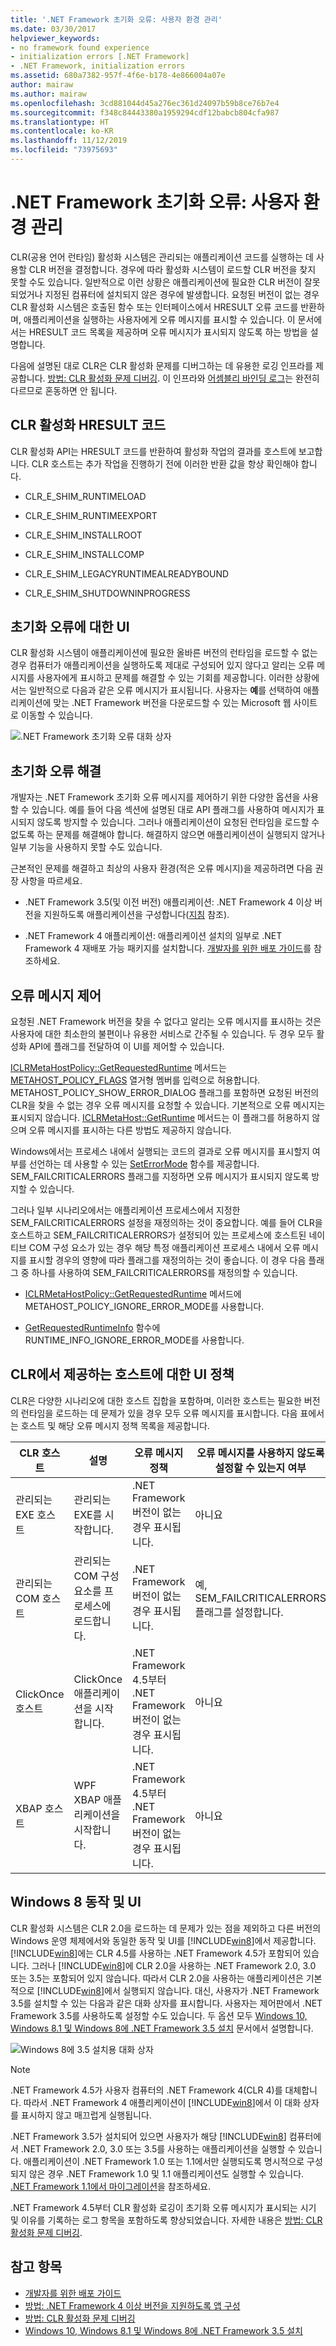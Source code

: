 ```yaml
---
title: '.NET Framework 초기화 오류: 사용자 환경 관리'
ms.date: 03/30/2017
helpviewer_keywords:
- no framework found experience
- initialization errors [.NET Framework]
- .NET Framework, initialization errors
ms.assetid: 680a7382-957f-4f6e-b178-4e866004a07e
author: mairaw
ms.author: mairaw
ms.openlocfilehash: 3cd881044d45a276ec361d24097b59b8ce76b7e4
ms.sourcegitcommit: f348c84443380a1959294cdf12babcb804cfa987
ms.translationtype: HT
ms.contentlocale: ko-KR
ms.lasthandoff: 11/12/2019
ms.locfileid: "73975693"
---
```

# <a name="net-framework-initialization-errors-managing-the-user-experience"></a>.NET Framework 초기화 오류: 사용자 환경 관리

CLR(공용 언어 런타임) 활성화 시스템은 관리되는 애플리케이션 코드를 실행하는 데 사용할 CLR 버전을 결정합니다. 경우에 따라 활성화 시스템이 로드할 CLR 버전을 찾지 못할 수도 있습니다. 일반적으로 이런 상황은 애플리케이션에 필요한 CLR 버전이 잘못되었거나 지정된 컴퓨터에 설치되지 않은 경우에 발생합니다. 요청된 버전이 없는 경우 CLR 활성화 시스템은 호출된 함수 또는 인터페이스에서 HRESULT 오류 코드를 반환하며, 애플리케이션을 실행하는 사용자에게 오류 메시지를 표시할 수 있습니다. 이 문서에서는 HRESULT 코드 목록을 제공하며 오류 메시지가 표시되지 않도록 하는 방법을 설명합니다.

다음에 설명된 대로 CLR은 CLR 활성화 문제를 디버그하는 데 유용한 로깅 인프라를 제공합니다. [방법: CLR 활성화 문제 디버깅](how-to-debug-clr-activation-issues.md). 이 인프라와 [어셈블리 바인딩 로그](../tools/fuslogvw-exe-assembly-binding-log-viewer.md)는 완전히 다르므로 혼동하면 안 됩니다.

## <a name="clr-activation-hresult-codes"></a>CLR 활성화 HRESULT 코드

CLR 활성화 API는 HRESULT 코드를 반환하여 활성화 작업의 결과를 호스트에 보고합니다. CLR 호스트는 추가 작업을 진행하기 전에 이러한 반환 값을 항상 확인해야 합니다.

- CLR_E_SHIM_RUNTIMELOAD

- CLR_E_SHIM_RUNTIMEEXPORT

- CLR_E_SHIM_INSTALLROOT

- CLR_E_SHIM_INSTALLCOMP

- CLR_E_SHIM_LEGACYRUNTIMEALREADYBOUND

- CLR_E_SHIM_SHUTDOWNINPROGRESS

## <a name="ui-for-initialization-errors"></a>초기화 오류에 대한 UI

CLR 활성화 시스템이 애플리케이션에 필요한 올바른 버전의 런타임을 로드할 수 없는 경우 컴퓨터가 애플리케이션을 실행하도록 제대로 구성되어 있지 않다고 알리는 오류 메시지를 사용자에게 표시하고 문제를 해결할 수 있는 기회를 제공합니다. 이러한 상황에서는 일반적으로 다음과 같은 오류 메시지가 표시됩니다. 사용자는 **예**를 선택하여 애플리케이션에 맞는 .NET Framework 버전을 다운로드할 수 있는 Microsoft 웹 사이트로 이동할 수 있습니다.

![.NET Framework 초기화 오류 대화 상자](./media/initialization-errors-managing-the-user-experience/initialization-error-dialog.png "초기화 오류에 대한 일반적인 오류 메시지")

## <a name="resolving-the-initialization-error"></a>초기화 오류 해결

개발자는 .NET Framework 초기화 오류 메시지를 제어하기 위한 다양한 옵션을 사용할 수 있습니다. 예를 들어 다음 섹션에 설명된 대로 API 플래그를 사용하여 메시지가 표시되지 않도록 방지할 수 있습니다. 그러나 애플리케이션이 요청된 런타임을 로드할 수 없도록 하는 문제를 해결해야 합니다. 해결하지 않으면 애플리케이션이 실행되지 않거나 일부 기능을 사용하지 못할 수도 있습니다.

근본적인 문제를 해결하고 최상의 사용자 환경(적은 오류 메시지)을 제공하려면 다음 권장 사항을 따르세요.

- .NET Framework 3.5(및 이전 버전) 애플리케이션: .NET Framework 4 이상 버전을 지원하도록 애플리케이션을 구성합니다([지침](../migration-guide/how-to-configure-an-app-to-support-net-framework-4-or-4-5.md) 참조).

- .NET Framework 4 애플리케이션: 애플리케이션 설치의 일부로 .NET Framework 4 재배포 가능 패키지를 설치합니다. [개발자를 위한 배포 가이드](deployment-guide-for-developers.md)를 참조하세요.

## <a name="controlling-the-error-message"></a>오류 메시지 제어

요청된 .NET Framework 버전을 찾을 수 없다고 알리는 오류 메시지를 표시하는 것은 사용자에 대한 최소한의 불편이나 유용한 서비스로 간주될 수 있습니다. 두 경우 모두 활성화 API에 플래그를 전달하여 이 UI를 제어할 수 있습니다.

[ICLRMetaHostPolicy::GetRequestedRuntime](../unmanaged-api/hosting/iclrmetahostpolicy-getrequestedruntime-method.md) 메서드는 [METAHOST_POLICY_FLAGS](../unmanaged-api/hosting/metahost-policy-flags-enumeration.md) 열거형 멤버를 입력으로 허용합니다. METAHOST_POLICY_SHOW_ERROR_DIALOG 플래그를 포함하면 요청된 버전의 CLR을 찾을 수 없는 경우 오류 메시지를 요청할 수 있습니다. 기본적으로 오류 메시지는 표시되지 않습니다. [ICLRMetaHost::GetRuntime](../unmanaged-api/hosting/iclrmetahost-getruntime-method.md) 메서드는 이 플래그를 허용하지 않으며 오류 메시지를 표시하는 다른 방법도 제공하지 않습니다.

Windows에서는 프로세스 내에서 실행되는 코드의 결과로 오류 메시지를 표시할지 여부를 선언하는 데 사용할 수 있는 [SetErrorMode](/windows/win32/api/errhandlingapi/nf-errhandlingapi-seterrormode) 함수를 제공합니다. SEM_FAILCRITICALERRORS 플래그를 지정하면 오류 메시지가 표시되지 않도록 방지할 수 있습니다.

그러나 일부 시나리오에서는 애플리케이션 프로세스에서 지정한 SEM_FAILCRITICALERRORS 설정을 재정의하는 것이 중요합니다. 예를 들어 CLR을 호스트하고 SEM_FAILCRITICALERRORS가 설정되어 있는 프로세스에 호스트된 네이티브 COM 구성 요소가 있는 경우 해당 특정 애플리케이션 프로세스 내에서 오류 메시지를 표시할 경우의 영향에 따라 플래그를 재정의하는 것이 좋습니다. 이 경우 다음 플래그 중 하나를 사용하여 SEM_FAILCRITICALERRORS를 재정의할 수 있습니다.

- [ICLRMetaHostPolicy::GetRequestedRuntime](../unmanaged-api/hosting/iclrmetahostpolicy-getrequestedruntime-method.md) 메서드에 METAHOST_POLICY_IGNORE_ERROR_MODE를 사용합니다.

- [GetRequestedRuntimeInfo](../unmanaged-api/hosting/getrequestedruntimeinfo-function.md) 함수에 RUNTIME_INFO_IGNORE_ERROR_MODE를 사용합니다.

## <a name="ui-policy-for-clr-provided-hosts"></a>CLR에서 제공하는 호스트에 대한 UI 정책

CLR은 다양한 시나리오에 대한 호스트 집합을 포함하며, 이러한 호스트는 필요한 버전의 런타임을 로드하는 데 문제가 있을 경우 모두 오류 메시지를 표시합니다. 다음 표에서는 호스트 및 해당 오류 메시지 정책 목록을 제공합니다.

|CLR 호스트|설명|오류 메시지 정책|오류 메시지를 사용하지 않도록 설정할 수 있는지 여부|
|--------------|-----------------|--------------------------|------------------------------------|
|관리되는 EXE 호스트|관리되는 EXE를 시작합니다.|.NET Framework 버전이 없는 경우 표시됩니다.|아니요|
|관리되는 COM 호스트|관리되는 COM 구성 요소를 프로세스에 로드합니다.|.NET Framework 버전이 없는 경우 표시됩니다.|예, SEM_FAILCRITICALERRORS 플래그를 설정합니다.|
|ClickOnce 호스트|ClickOnce 애플리케이션을 시작합니다.|.NET Framework 4.5부터 .NET Framework 버전이 없는 경우 표시됩니다.|아니요|
|XBAP 호스트|WPF XBAP 애플리케이션을 시작합니다.|.NET Framework 4.5부터 .NET Framework 버전이 없는 경우 표시됩니다.|아니요|

## <a name="windows-8-behavior-and-ui"></a>Windows 8 동작 및 UI

CLR 활성화 시스템은 CLR 2.0을 로드하는 데 문제가 있는 점을 제외하고 다른 버전의 Windows 운영 체제에서와 동일한 동작 및 UI를 [!INCLUDE[win8](../../../includes/win8-md.md)]에서 제공합니다. [!INCLUDE[win8](../../../includes/win8-md.md)]에는 CLR 4.5를 사용하는 .NET Framework 4.5가 포함되어 있습니다. 그러나 [!INCLUDE[win8](../../../includes/win8-md.md)]에 CLR 2.0을 사용하는 .NET Framework 2.0, 3.0 또는 3.5는 포함되어 있지 않습니다. 따라서 CLR 2.0을 사용하는 애플리케이션은 기본적으로 [!INCLUDE[win8](../../../includes/win8-md.md)]에서 실행되지 않습니다. 대신, 사용자가 .NET Framework 3.5를 설치할 수 있는 다음과 같은 대화 상자를 표시합니다. 사용자는 제어판에서 .NET Framework 3.5를 사용하도록 설정할 수도 있습니다. 두 옵션 모두 [Windows 10, Windows 8.1 및 Windows 8에 .NET Framework 3.5 설치](../install/dotnet-35-windows-10.md) 문서에서 설명합니다.

![Windows 8에 3.5 설치용 대화 상자](./media/initialization-errors-managing-the-user-experience/install-framework-on-demand-dialog.png "요청 시 .NET Framework 3.5를 설치하도록 메시지 표시")

> [!NOTE]
> .NET Framework 4.5가 사용자 컴퓨터의 .NET Framework 4(CLR 4)를 대체합니다. 따라서 .NET Framework 4 애플리케이션이 [!INCLUDE[win8](../../../includes/win8-md.md)]에서 이 대화 상자를 표시하지 않고 매끄럽게 실행됩니다.

.NET Framework 3.5가 설치되어 있으면 사용자가 해당 [!INCLUDE[win8](../../../includes/win8-md.md)] 컴퓨터에서 .NET Framework 2.0, 3.0 또는 3.5를 사용하는 애플리케이션을 실행할 수 있습니다. 애플리케이션이 .NET Framework 1.0 또는 1.1에서만 실행되도록 명시적으로 구성되지 않은 경우 .NET Framework 1.0 및 1.1 애플리케이션도 실행할 수 있습니다. [.NET Framework 1.1에서 마이그레이션](../migration-guide/migrating-from-the-net-framework-1-1.md)을 참조하세요.

.NET Framework 4.5부터 CLR 활성화 로깅이 초기화 오류 메시지가 표시되는 시기 및 이유를 기록하는 로그 항목을 포함하도록 향상되었습니다. 자세한 내용은 [방법: CLR 활성화 문제 디버깅](how-to-debug-clr-activation-issues.md).

## <a name="see-also"></a>참고 항목

- [개발자를 위한 배포 가이드](deployment-guide-for-developers.md)
- [방법: .NET Framework 4 이상 버전을 지원하도록 앱 구성](../migration-guide/how-to-configure-an-app-to-support-net-framework-4-or-4-5.md)
- [방법: CLR 활성화 문제 디버깅](how-to-debug-clr-activation-issues.md)
- [Windows 10, Windows 8.1 및 Windows 8에 .NET Framework 3.5 설치](../install/dotnet-35-windows-10.md)

